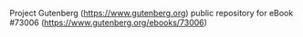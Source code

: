 Project Gutenberg (https://www.gutenberg.org) public repository
for eBook #73006 (https://www.gutenberg.org/ebooks/73006)
